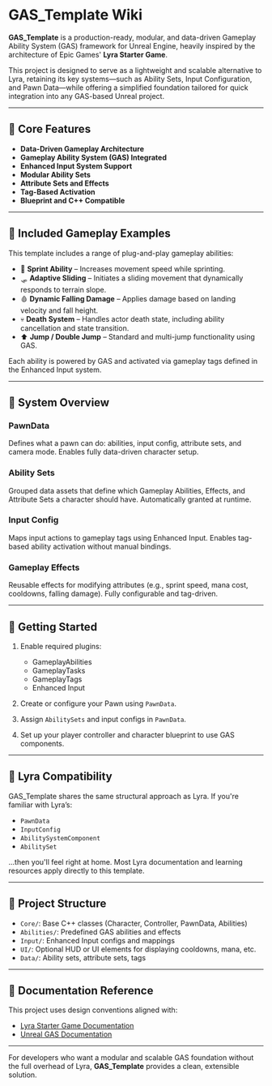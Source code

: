 # GAS\_Template Wiki

**GAS\_Template** is a production-ready, modular, and data-driven Gameplay Ability System (GAS) framework for Unreal Engine, heavily inspired by the architecture of Epic Games' **Lyra Starter Game**.

This project is designed to serve as a lightweight and scalable alternative to Lyra, retaining its key systems—such as Ability Sets, Input Configuration, and Pawn Data—while offering a simplified foundation tailored for quick integration into any GAS-based Unreal project.

---

## 🔧 Core Features

* **Data-Driven Gameplay Architecture**
* **Gameplay Ability System (GAS) Integrated**
* **Enhanced Input System Support**
* **Modular Ability Sets**
* **Attribute Sets and Effects**
* **Tag-Based Activation**
* **Blueprint and C++ Compatible**

---

## 🧩 Included Gameplay Examples

This template includes a range of plug-and-play gameplay abilities:

* 🏃 **Sprint Ability** – Increases movement speed while sprinting.
* 🛷 **Adaptive Sliding** – Initiates a sliding movement that dynamically responds to terrain slope.
* 🩸 **Dynamic Falling Damage** – Applies damage based on landing velocity and fall height.
* 💀 **Death System** – Handles actor death state, including ability cancellation and state transition.
* ⬆️ **Jump / Double Jump** – Standard and multi-jump functionality using GAS.

Each ability is powered by GAS and activated via gameplay tags defined in the Enhanced Input system.

---

## 🧠 System Overview

### PawnData

Defines what a pawn can do: abilities, input config, attribute sets, and camera mode. Enables fully data-driven character setup.

### Ability Sets

Grouped data assets that define which Gameplay Abilities, Effects, and Attribute Sets a character should have. Automatically granted at runtime.

### Input Config

Maps input actions to gameplay tags using Enhanced Input. Enables tag-based ability activation without manual bindings.

### Gameplay Effects

Reusable effects for modifying attributes (e.g., sprint speed, mana cost, cooldowns, falling damage). Fully configurable and tag-driven.

---

## 🚀 Getting Started

1. Enable required plugins:

   * GameplayAbilities
   * GameplayTasks
   * GameplayTags
   * Enhanced Input

2. Create or configure your Pawn using `PawnData`.

3. Assign `AbilitySets` and input configs in `PawnData`.

4. Set up your player controller and character blueprint to use GAS components.

---

## 🔄 Lyra Compatibility

GAS\_Template shares the same structural approach as Lyra. If you're familiar with Lyra’s:

* `PawnData`
* `InputConfig`
* `AbilitySystemComponent`
* `AbilitySet`

...then you'll feel right at home. Most Lyra documentation and learning resources apply directly to this template.

---

## 📂 Project Structure

* `Core/`: Base C++ classes (Character, Controller, PawnData, Abilities)
* `Abilities/`: Predefined GAS abilities and effects
* `Input/`: Enhanced Input configs and mappings
* `UI/`: Optional HUD or UI elements for displaying cooldowns, mana, etc.
* `Data/`: Ability sets, attribute sets, tags

---

## 📘 Documentation Reference

This project uses design conventions aligned with:

* [Lyra Starter Game Documentation](https://dev.epicgames.com/documentation/en-us/unreal-engine/lyra-sample-game-in-unreal-engine?application_version=5.0)
* [Unreal GAS Documentation](https://github.com/tranek/GASDocumentation)

---

For developers who want a modular and scalable GAS foundation without the full overhead of Lyra, **GAS\_Template** provides a clean, extensible solution.
